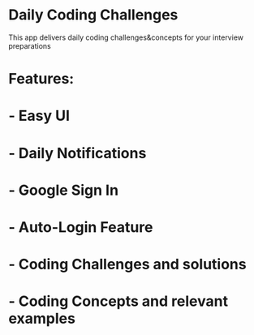 # Daily Coding Challenges

This app delivers daily coding challenges&concepts for your interview preparations

# Features:
# - Easy UI
# - Daily Notifications
# - Google Sign In
# - Auto-Login Feature
# - Coding Challenges and solutions
# - Coding Concepts and relevant examples
